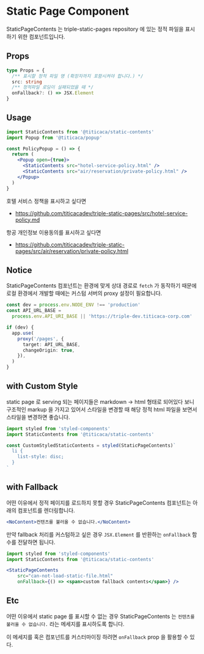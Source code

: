 # Static Page Component

StaticPageContents 는 triple-static-pages repository 에 있는 정적 파일을 표시하기 위한 컴포넌트입니다.

## Props

```ts
type Props = {
  /** 표시할 정적 파일 명 (확장자까지 포함시켜야 합니다.) */
  src: string
  /** 정적파일 로딩이 실패되었을 때 */
  onFallback?: () => JSX.Element
}
```

## Usage

```jsx
import StaticContents from '@titicaca/static-contents'
import Popup from '@titicaca/popup'

const PolicyPopup = () => {
  return (
    <Popup open={true}>
      <StaticContents src="hotel-service-policy.html" />
      <StaticContents src="air/reservation/private-policy.html" />
    </Popup>
  )
}
```

호텔 서비스 정책을 표시하고 싶다면

   <StaticContents src="hotel-service-policy.html" />

- <https://github.com/titicacadev/triple-static-pages/src/hotel-service-policy.md>

항공 개인정보 이용동의를 표시하고 싶다면

   <StaticContents src="air/reservation/private-policy.html">

- <https://github.com/titicacadev/triple-static-pages/src/air/reservation/private-policy.html>

## Notice

StaticPageContents 컴포넌트는 환경에 맞게 상대 경로로 `fetch` 가 동작하기 때문에 로컬 환경에서 개발할 때에는 커스텀 서버의 proxy 설정이 필요합니다.

```ts
const dev = process.env.NODE_ENV !== 'production'
const API_URL_BASE =
  process.env.API_URI_BASE || 'https://triple-dev.titicaca-corp.com'

if (dev) {
  app.use(
    proxy('/pages', {
      target: API_URL_BASE,
      changeOrigin: true,
    }),
  )
}
```

## with Custom Style

static page 로 serving 되는 페이지들은 markdown -> html 형태로 되어있다 보니 구조적인 markup 을 가지고 있어서
스타일을 변경할 때 해당 정적 html 파일을 보면서 스타일을 변경하면 좋습니다.

```jsx
import styled from 'styled-components'
import StaticContents from '@titicaca/static-contents'

const CustomStyledStaticContents = styled(StaticPageContents)`
  li {
    list-style: disc;
  }
`
```

## with Fallback

어떤 이유에서 정적 페이지를 로드하지 못할 경우 StaticPageContents 컴포넌트는 아래의 컴포넌트를 렌더링합니다.

```jsx
<NoContent>컨텐츠를 불러올 수 없습니다.</NoContent>
```

만약 fallback 처리를 커스텀하고 싶은 경우 `JSX.Element` 를 반환하는 `onFallback` 함수를 전달하면 됩니다.

```jsx
import styled from 'styled-components'
import StaticContents from '@titicaca/static-contents'

<StaticPageContents
    src="can-not-load-static-file.html"
    onFallback={() => <span>custom fallback contents</span>} />
```

## Etc

어떤 이유에서 static page 를 표시할 수 없는 경우 StaticPageContents 는 `컨텐츠를 불러올 수 없습니다.` 라는 메세지를 표시하도록 합니다.

이 메세지를 혹은 컴포넌트를 커스터마이징 하려면 `onFallback` prop 을 활용할 수 있다.
